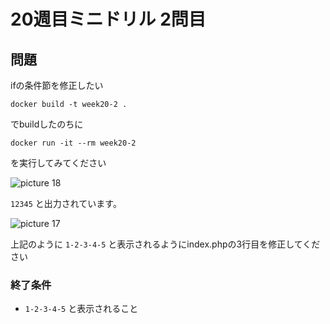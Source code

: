 # 20週目ミニドリル 2問目

## 問題

ifの条件節を修正したい

```
docker build -t week20-2 .
```

でbuildしたのちに

```
docker run -it --rm week20-2
```

を実行してみてください

![picture 18](./images/3472bf26c08786779b49aabe637290dda68c152bf3971f38fd4a679c33a3f902.png)  

 `12345` と出力されています。

![picture 17](./images/13358302230178a4f15aafa9c9327d9046cee8da1304a240fbfffd058758e79d.png)  

上記のように `1-2-3-4-5` と表示されるようにindex.phpの3行目を修正してください

### 終了条件
- `1-2-3-4-5` と表示されること
